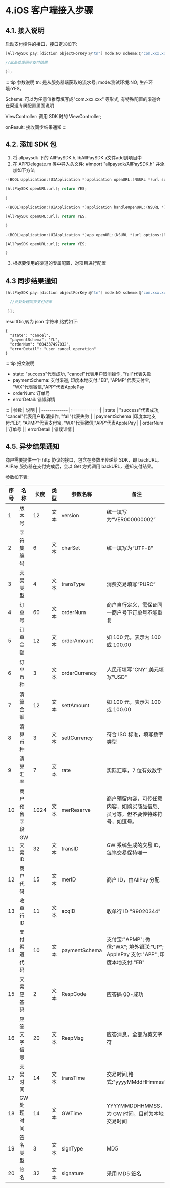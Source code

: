 # 4.iOS 客户端接入步骤 

## 4.1. 接入说明 

启动支付控件的接口，接口定义如下:

```c
[AllPaySDK pay:[diction objectForKey:@"tn"] mode:NO scheme:@"com.xxx.xxx" ViewController:self onResult: ^(NSDictionary *resultDic) {

//此处处理同步支付结果

}];

```

::: tip 参数说明
tn: 是从服务器端获取的流水号; mode:测试环境:NO; 生产环境:YES。

Scheme: 可以为任意值推荐填写成"com.xxx.xxx" 等形式, 有特殊配置的渠道会在渠道专属配置里面说明

ViewController: 调用 SDK 时的 ViewController;

onResult: 接收同步结果通知
:::

## 4.2. 添加 SDK 包

1. 将  allpaysdk 下的 AllPaySDK.h,libAllPaySDK.a文件add到项目中
2. 在 APPDelegate.m 类中导入头文件: #import "allpaysdk/AllPaySDK.h" 并添加如下方法

```c
-(BOOL)application:(UIApplication *)application openURL:(NSURL *)url sourceApplication:(NSString *)sourceApplication annotation:(id)annotation{ 

[AllPaySDK openURL:url]; return YES; 

}

-(BOOL)application:(UIApplication *)application handleOpenURL:(NSURL *)url{ 

[AllPaySDK openURL:url]; return YES; 

} 

-(BOOL)application:(UIApplication *)app openURL:(NSURL *)url options:(NSDictionary<NSString *,id> *)options{ 

[AllPaySDK openURL:url]; return YES; 

}
```

3. 根据要使用的渠道的专属配置，对项目进行配置

## 4.3 同步结果通知 

```c
[AllPaySDK pay:[diction objectForKey:@"tn"] mode:NO scheme:@"com.xxx.xxx" ViewController:self onResult: ^(NSDictionary *resultDic) { 

  //此处处理同步支付结果

 }];
```

resultDic,转为 json 字符串,格式如下:

```text
{
  "state": "cancel",
  "paymentSchema": "YL",
  "orderNum": "604337497032",
  "errorDetail": "user cancel operation"
}
```

::: tip 报文说明

- state: "success"代表成功, "cancel"代表用户取消操作, "fail"代表失败
- paymentSchema: 支付渠道, 印度本地支付:"EB", "APMP"代表支付宝,  "WX"代表微信,"APP"代表ApplePay
- orderNum: 订单号
- errorDetail: 错误详情

:::
| 参数        | 说明           |
| ------------- |:-------------:|
| state      | "success"代表成功, "cancel"代表用户取消操作, "fail"代表失败 |
| paymentSchema |印度本地支付:"EB", "APMP"代表支付宝,  "WX"代表微信,"APP"代表ApplePay      |
| orderNum | 订单号      |
| errorDetail | 错误详情      |


## 4.5. 异步结果通知

商户需要提供一个 http 协议的接口，包含在参数里传递给 SDK，即 backURL。AllPay 
服务器在支付完成后，会以 Get 方式调用 backURL，通知支付结果。 

参数如下表: 

 序号 |名称  |长度|类型|参数名称|备注
 -----|-----|----|----|------|------
 1|版本号|12|文本|version |统一填写为“VER000000002” 
 2|字符集编码 |6|文本|charSet  |统一填写为“UTF-8” 
 3|交易类型  |4|文本|transType |消费交易填写“PURC” 
 4|订单号   |60|文本|orderNum  |商户自行定义，需保证同一商户号下订单号不能重复 
 5|订单金额 |12|文本|orderAmount   |如 100 元，表示为 100 或 100.00 
 6|订单币种   |3|文本|orderCurrency |人民币填写“CNY”,美元填写"USD" 
 7|清算金额  |12 |文本|settAmount   |如 100 元，表示为 100 或 100.00  
 8|清算币种  |3|文本|settCurrency    |符合 ISO 标准，填写数字类型 
 9|清算汇率   |7|文本|rate     |实际汇率，7 位有效数字  
 10|商户预留字段  |1024 |文本|merReserve    |商户预留内容，可传任意内容，如购买商品信息、员号等，但不要传特殊符号，如逗号。 
 11|GW 交易 ID  |32|文本|transID    |GW 系统生成的交易 ID，每笔交易保持唯一
 12|商户代码   |15 |文本|merID     |商户 ID，由AllPay 分配 
 13|收单行 ID    |11  |文本|acqID      |收单行 ID "99020344" 
 14|支付渠道代码    |10  |文本|paymentSchema       |支付宝:"APMP"; 微信:"WX"; 境外银联:"UP";  ApplePay 支付:"APP" ;印度本地支付:"EB"
 15|交易应答码   |2  |文本|RespCode       |应答码 00-成功  
 16|应答文字信息    |20  |文本|RespMsg        |应答消息，全部为英文字符 
 17|交易时间    |14  |文本|transTime       |交易时间,格式:"yyyyMMddHHmmss" 
 18|GW 处理时间 |14  |文本|GWTime |YYYYMMDDHHMMSS，为 GW 时间，目前为本地交易时间
 19|签名类型     |3  |文本|signType        |MD5 
 20|签名      |32  |文本|signature         |采用 MD5 签名 